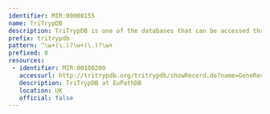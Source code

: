 ```yaml
---
identifier: MIR:00000155
name: TriTrypDB
description: TriTrypDB is one of the databases that can be accessed through the EuPathDB (http://EuPathDB.org; formerly ApiDB) portal, covering eukaryotic pathogens of the genera Cryptosporidium, Giardia, Leishmania, Neospora, Plasmodium, Toxoplasma, Trichomonas and Trypanosoma. While each of these groups is supported by a taxon-specific database built upon the same infrastructure, the EuPathDB portal offers an entry point to all these resources, and the opportunity to leverage orthology for searches across genera.
prefix: tritrypdb
pattern: ^\w+(\.)?\w+(\.)?\w+
prefixed: 0
resources:
 - identifier: MIR:00100200
   accessurl: http://tritrypdb.org/tritrypdb/showRecord.do?name=GeneRecordClasses.GeneRecordClass&source_id=
   description: TriTrypDB at EuPathDB
   location: UK
   official: false
---
```

